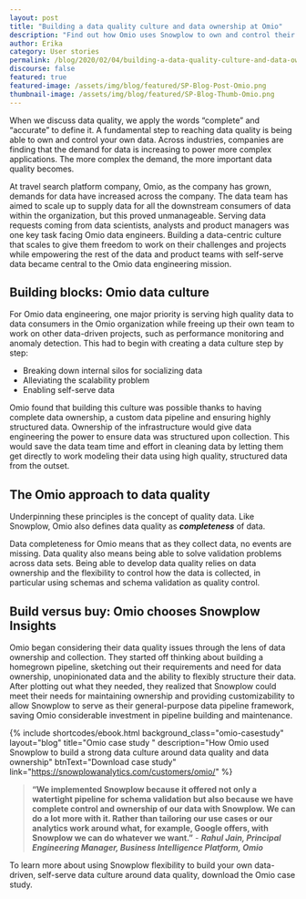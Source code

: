 ```yaml
---
layout: post
title: "Building a data quality culture and data ownership at Omio"
description: "Find out how Omio uses Snowplow to own and control their data and data pipeline and to ensure data quality upfront for time savings and multiple analytics use cases."
author: Erika
category: User stories
permalink: /blog/2020/02/04/building-a-data-quality-culture-and-data-ownership-at-omio/
discourse: false
featured: true
featured-image: /assets/img/blog/featured/SP-Blog-Post-Omio.png
thumbnail-image: /assets/img/blog/featured/SP-Blog-Thumb-Omio.png
---
```



When we discuss data quality, we apply the words “complete” and “accurate” to define it. A fundamental step to reaching data quality is being able to own and control your own data. Across industries, companies are finding that the demand for data is increasing to power more complex applications. The more complex the demand, the more important data quality becomes. 

At travel search platform company, Omio, as the company has grown, demands for data have increased across the company. The data team has aimed to scale up to supply data for all the downstream consumers of data within the organization, but this proved unmanageable. Serving data requests coming from data scientists, analysts and product managers was one key task facing Omio data engineers. Building a data-centric culture that scales to give them freedom to work on their challenges and projects while empowering the rest of the data and product teams with self-serve data became central to the Omio data engineering mission.


## Building blocks: Omio data culture

For Omio data engineering, one major priority is serving high quality data to data consumers in the Omio organization while freeing up their own team to work on other data-driven projects, such as performance monitoring and anomaly detection. This had to begin with creating a data culture step by step:



*   Breaking down internal silos for socializing data
*   Alleviating the scalability problem 
*   Enabling self-serve data 

 

Omio found that building this culture was possible thanks to having complete data ownership, a custom data pipeline and ensuring highly structured data. Ownership of the infrastructure would give data engineering the power to ensure data was structured upon collection. This would save the data team time and effort in cleaning data by letting them get directly to work modeling their data using high quality, structured data from the outset.


## The Omio approach to data quality

Underpinning these principles is the concept of quality data. Like Snowplow, Omio also defines data quality as **_completeness_** of data. 

Data completeness for Omio means that as they collect data, no events are missing. Data quality also means being able to solve validation problems across data sets. Being able to develop data quality relies on data ownership and the flexibility to control how the data is collected, in particular using schemas and schema validation as quality control. 


## Build versus buy: Omio chooses Snowplow Insights 

Omio began considering their data quality issues through the lens of data ownership and collection. They started off thinking about building a homegrown pipeline, sketching out their requirements and need for data ownership, unopinionated data and the ability to flexibly structure their data. After plotting out what they needed, they realized that Snowplow could meet their needs for maintaining ownership and providing customizability to allow Snowplow to serve as their general-purpose data pipeline framework, saving Omio considerable investment in pipeline building and maintenance. 



 {% include shortcodes/ebook.html background_class="omio-casestudy" layout="blog" title="Omio case study " description="How Omio used Snowplow to build a strong data culture around data quality and data ownership" btnText="Download case study" link="https://snowplowanalytics.com/customers/omio/" %}



> **“We implemented Snowplow because it offered not only a watertight pipeline for schema validation but also because we have complete control and ownership of our data with Snowplow. We can do a lot more with it. Rather than tailoring our use cases or our analytics work around what, for example, Google offers, with Snowplow we can do whatever we want.”** - **_Rahul Jain, Principal Engineering Manager, Business Intelligence Platform, Omio_**

To learn more about using Snowplow flexibility to build your own data-driven, self-serve data culture around data quality, download the Omio case study. 




